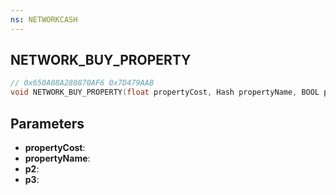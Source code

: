 ```yaml
---
ns: NETWORKCASH
---
```

## NETWORK_BUY_PROPERTY

```c
// 0x650A08A280870AF6 0x7D479AAB
void NETWORK_BUY_PROPERTY(float propertyCost, Hash propertyName, BOOL p2, BOOL p3);
```


## Parameters
* **propertyCost**: 
* **propertyName**: 
* **p2**: 
* **p3**: 

